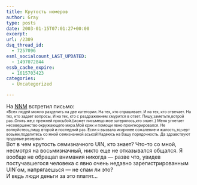 ```yaml
---
title: Крутость номеров
author: Gray
type: posts
date: 2003-01-15T07:01:27+00:00
excerpt:
url: /2309
dsq_thread_id:
  - 7257096
esml_socialcount_LAST_UPDATED:
  - 1497072844
essb_cache_expire:
  - 1615703423
categories:
  - Uncategorized

---
```








На <a href="http://nnm.ru" target="_blank">NNM</a> встретил письмо:  
<font size="1">&#171;Всех людей можно разделить на две категории. На тех, кто спрашивает. И на тех, кто отвечает. На тех, кто задает вопросы. И на тех, кто с раздражением хмурится в ответ. Пишу,заметьте,вотрой раз..Опять же,с прежней просьбой.(может письмецо мое затерялось,кто знает..) Меня угнетает несовершенство окружающего мира.Мой крик и помощи явно проигнорировался. Не волнуйстесь,пишу второй и последний раз. Если я вызвала искрннее сожаление и жалость,то,черт возьми,поделитесь со мной семизначной аськой!Надеюсь на Вашу порядочность. Да здравствуют трудовые резервы!&#187;</font>  
Вот в чем крутость семизначного UIN, кто знает? Что-то со мной, несмотря на восьмизначный, никто еще не отказывался общался. Я вообще не обращал внимания никогда &#8212; разве что, увидев постучавшегося человека с явно очень недавно зарегистрированным UIN\`ом, напрягаешься &#8212; не спам ли это?  
И ведь люди деньги за это платят&#8230;